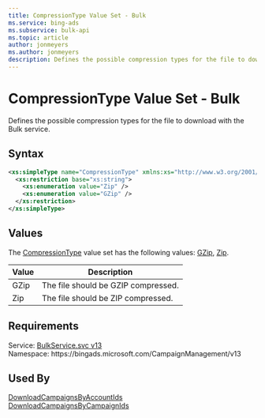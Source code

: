 ```yaml
---
title: CompressionType Value Set - Bulk
ms.service: bing-ads
ms.subservice: bulk-api
ms.topic: article
author: jonmeyers
ms.author: jonmeyers
description: Defines the possible compression types for the file to download with the Bulk service.
---
```

# CompressionType Value Set - Bulk
Defines the possible compression types for the file to download with the Bulk service.

## Syntax
```xml
<xs:simpleType name="CompressionType" xmlns:xs="http://www.w3.org/2001/XMLSchema">
  <xs:restriction base="xs:string">
    <xs:enumeration value="Zip" />
    <xs:enumeration value="GZip" />
  </xs:restriction>
</xs:simpleType>
```

## <a name="values"></a>Values

The [CompressionType](compressiontype.md) value set has the following values: [GZip](#gzip), [Zip](#zip).

|Value|Description|
|-----------|---------------|
|<a name="gzip"></a>GZip|The file should be GZIP compressed.|
|<a name="zip"></a>Zip|The file should be ZIP compressed.|

## Requirements
Service: [BulkService.svc v13](https://bulk.api.bingads.microsoft.com/Api/Advertiser/CampaignManagement/v13/BulkService.svc)  
Namespace: https\://bingads.microsoft.com/CampaignManagement/v13  

## Used By
[DownloadCampaignsByAccountIds](downloadcampaignsbyaccountids.md)  
[DownloadCampaignsByCampaignIds](downloadcampaignsbycampaignids.md)  
